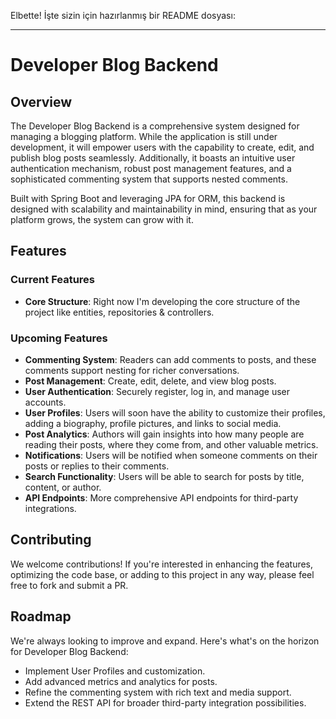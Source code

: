 Elbette! İşte sizin için hazırlanmış bir README dosyası:

---

# Developer Blog Backend

## Overview
The Developer Blog Backend is a comprehensive system designed for managing a blogging platform. While the application is still under development, it will empower users with the capability to create, edit, and publish blog posts seamlessly. Additionally, it boasts an intuitive user authentication mechanism, robust post management features, and a sophisticated commenting system that supports nested comments.

Built with Spring Boot and leveraging JPA for ORM, this backend is designed with scalability and maintainability in mind, ensuring that as your platform grows, the system can grow with it.

## Features

### Current Features
- **Core Structure**: Right now I'm developing the core structure of the project like entities, repositories & controllers.

### Upcoming Features
- **Commenting System**: Readers can add comments to posts, and these comments support nesting for richer conversations.
- **Post Management**: Create, edit, delete, and view blog posts.
- **User Authentication**: Securely register, log in, and manage user accounts.
- **User Profiles**: Users will soon have the ability to customize their profiles, adding a biography, profile pictures, and links to social media.
- **Post Analytics**: Authors will gain insights into how many people are reading their posts, where they come from, and other valuable metrics.
- **Notifications**: Users will be notified when someone comments on their posts or replies to their comments.
- **Search Functionality**: Users will be able to search for posts by title, content, or author.
- **API Endpoints**: More comprehensive API endpoints for third-party integrations.

## Contributing
We welcome contributions! If you're interested in enhancing the features, optimizing the code base, or adding to this project in any way, please feel free to fork and submit a PR.

## Roadmap
We're always looking to improve and expand. Here's what's on the horizon for Developer Blog Backend:

- Implement User Profiles and customization.
- Add advanced metrics and analytics for posts.
- Refine the commenting system with rich text and media support.
- Extend the REST API for broader third-party integration possibilities.
